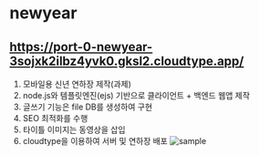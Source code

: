 # newyear
## https://port-0-newyear-3sojxk2ilbz4yvk0.gksl2.cloudtype.app/
1. 모바일용 신년 연하장 제작(과제)
2. node.js와 템플릿엔진(ejs) 기반으로 클라이언트 + 백엔드 웹앱 제작
4. 글쓰기 기능은 file DB를 생성하여 구현
5. SEO 최적화를 수행
6. 타이틀 이미지는 동영상을 삽입
7. cloudtype을 이용하여 서버 및 연하장 배포
![sample](https://user-images.githubusercontent.com/113665619/209250231-950ce4ef-676e-481d-a767-73312d1b46d8.png)
